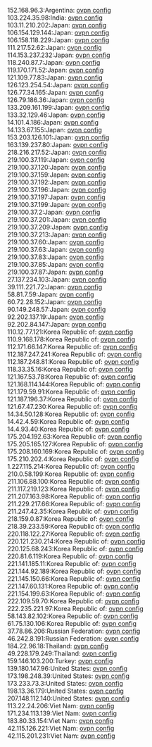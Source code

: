 152.168.96.3:Argentina: [ovpn config](vpn/152_168_96_3.ovpn)  
103.224.35.98:India: [ovpn config](vpn/103_224_35_98.ovpn)  
103.11.210.202:Japan: [ovpn config](vpn/103_11_210_202.ovpn)  
106.154.129.144:Japan: [ovpn config](vpn/106_154_129_144.ovpn)  
106.158.118.229:Japan: [ovpn config](vpn/106_158_118_229.ovpn)  
111.217.52.62:Japan: [ovpn config](vpn/111_217_52_62.ovpn)  
114.153.237.232:Japan: [ovpn config](vpn/114_153_237_232.ovpn)  
118.240.87.7:Japan: [ovpn config](vpn/118_240_87_7.ovpn)  
119.170.171.52:Japan: [ovpn config](vpn/119_170_171_52.ovpn)  
121.109.77.83:Japan: [ovpn config](vpn/121_109_77_83.ovpn)  
126.123.254.54:Japan: [ovpn config](vpn/126_123_254_54.ovpn)  
126.77.34.165:Japan: [ovpn config](vpn/126_77_34_165.ovpn)  
126.79.186.36:Japan: [ovpn config](vpn/126_79_186_36.ovpn)  
133.209.161.199:Japan: [ovpn config](vpn/133_209_161_199.ovpn)  
133.32.129.46:Japan: [ovpn config](vpn/133_32_129_46.ovpn)  
14.101.4.186:Japan: [ovpn config](vpn/14_101_4_186.ovpn)  
14.133.67.155:Japan: [ovpn config](vpn/14_133_67_155.ovpn)  
153.203.126.101:Japan: [ovpn config](vpn/153_203_126_101.ovpn)  
163.139.237.80:Japan: [ovpn config](vpn/163_139_237_80.ovpn)  
218.216.217.52:Japan: [ovpn config](vpn/218_216_217_52.ovpn)  
219.100.37.119:Japan: [ovpn config](vpn/219_100_37_119.ovpn)  
219.100.37.120:Japan: [ovpn config](vpn/219_100_37_120.ovpn)  
219.100.37.159:Japan: [ovpn config](vpn/219_100_37_159.ovpn)  
219.100.37.192:Japan: [ovpn config](vpn/219_100_37_192.ovpn)  
219.100.37.196:Japan: [ovpn config](vpn/219_100_37_196.ovpn)  
219.100.37.197:Japan: [ovpn config](vpn/219_100_37_197.ovpn)  
219.100.37.199:Japan: [ovpn config](vpn/219_100_37_199.ovpn)  
219.100.37.2:Japan: [ovpn config](vpn/219_100_37_2.ovpn)  
219.100.37.201:Japan: [ovpn config](vpn/219_100_37_201.ovpn)  
219.100.37.209:Japan: [ovpn config](vpn/219_100_37_209.ovpn)  
219.100.37.213:Japan: [ovpn config](vpn/219_100_37_213.ovpn)  
219.100.37.60:Japan: [ovpn config](vpn/219_100_37_60.ovpn)  
219.100.37.63:Japan: [ovpn config](vpn/219_100_37_63.ovpn)  
219.100.37.83:Japan: [ovpn config](vpn/219_100_37_83.ovpn)  
219.100.37.85:Japan: [ovpn config](vpn/219_100_37_85.ovpn)  
219.100.37.87:Japan: [ovpn config](vpn/219_100_37_87.ovpn)  
27.137.234.103:Japan: [ovpn config](vpn/27_137_234_103.ovpn)  
39.111.221.72:Japan: [ovpn config](vpn/39_111_221_72.ovpn)  
58.81.7.59:Japan: [ovpn config](vpn/58_81_7_59.ovpn)  
60.72.28.152:Japan: [ovpn config](vpn/60_72_28_152.ovpn)  
90.149.248.57:Japan: [ovpn config](vpn/90_149_248_57.ovpn)  
92.202.137.19:Japan: [ovpn config](vpn/92_202_137_19.ovpn)  
92.202.84.147:Japan: [ovpn config](vpn/92_202_84_147.ovpn)  
110.12.77.121:Korea Republic of: [ovpn config](vpn/110_12_77_121.ovpn)  
110.9.168.178:Korea Republic of: [ovpn config](vpn/110_9_168_178.ovpn)  
112.171.66.147:Korea Republic of: [ovpn config](vpn/112_171_66_147.ovpn)  
112.187.247.241:Korea Republic of: [ovpn config](vpn/112_187_247_241.ovpn)  
112.187.248.81:Korea Republic of: [ovpn config](vpn/112_187_248_81.ovpn)  
118.33.35.16:Korea Republic of: [ovpn config](vpn/118_33_35_16.ovpn)  
121.167.53.78:Korea Republic of: [ovpn config](vpn/121_167_53_78.ovpn)  
121.168.114.144:Korea Republic of: [ovpn config](vpn/121_168_114_144.ovpn)  
121.179.59.91:Korea Republic of: [ovpn config](vpn/121_179_59_91.ovpn)  
121.187.196.37:Korea Republic of: [ovpn config](vpn/121_187_196_37.ovpn)  
121.67.47.230:Korea Republic of: [ovpn config](vpn/121_67_47_230.ovpn)  
14.34.50.128:Korea Republic of: [ovpn config](vpn/14_34_50_128.ovpn)  
14.42.4.59:Korea Republic of: [ovpn config](vpn/14_42_4_59.ovpn)  
14.4.93.40:Korea Republic of: [ovpn config](vpn/14_4_93_40.ovpn)  
175.204.192.63:Korea Republic of: [ovpn config](vpn/175_204_192_63.ovpn)  
175.205.165.127:Korea Republic of: [ovpn config](vpn/175_205_165_127.ovpn)  
175.208.160.169:Korea Republic of: [ovpn config](vpn/175_208_160_169.ovpn)  
175.210.202.4:Korea Republic of: [ovpn config](vpn/175_210_202_4.ovpn)  
1.227.115.214:Korea Republic of: [ovpn config](vpn/1_227_115_214.ovpn)  
210.0.58.199:Korea Republic of: [ovpn config](vpn/210_0_58_199.ovpn)  
211.106.88.100:Korea Republic of: [ovpn config](vpn/211_106_88_100.ovpn)  
211.117.219.123:Korea Republic of: [ovpn config](vpn/211_117_219_123.ovpn)  
211.207.163.98:Korea Republic of: [ovpn config](vpn/211_207_163_98.ovpn)  
211.229.217.66:Korea Republic of: [ovpn config](vpn/211_229_217_66.ovpn)  
211.247.42.35:Korea Republic of: [ovpn config](vpn/211_247_42_35.ovpn)  
218.159.0.87:Korea Republic of: [ovpn config](vpn/218_159_0_87.ovpn)  
218.39.233.59:Korea Republic of: [ovpn config](vpn/218_39_233_59.ovpn)  
220.118.122.27:Korea Republic of: [ovpn config](vpn/220_118_122_27.ovpn)  
220.121.230.214:Korea Republic of: [ovpn config](vpn/220_121_230_214.ovpn)  
220.125.68.243:Korea Republic of: [ovpn config](vpn/220_125_68_243.ovpn)  
220.81.6.119:Korea Republic of: [ovpn config](vpn/220_81_6_119.ovpn)  
221.141.185.11:Korea Republic of: [ovpn config](vpn/221_141_185_11.ovpn)  
221.144.92.189:Korea Republic of: [ovpn config](vpn/221_144_92_189.ovpn)  
221.145.150.66:Korea Republic of: [ovpn config](vpn/221_145_150_66.ovpn)  
221.147.60.131:Korea Republic of: [ovpn config](vpn/221_147_60_131.ovpn)  
221.154.199.63:Korea Republic of: [ovpn config](vpn/221_154_199_63.ovpn)  
222.109.59.70:Korea Republic of: [ovpn config](vpn/222_109_59_70.ovpn)  
222.235.221.97:Korea Republic of: [ovpn config](vpn/222_235_221_97.ovpn)  
58.143.82.102:Korea Republic of: [ovpn config](vpn/58_143_82_102.ovpn)  
61.75.130.106:Korea Republic of: [ovpn config](vpn/61_75_130_106.ovpn)  
37.78.86.206:Russian Federation: [ovpn config](vpn/37_78_86_206.ovpn)  
46.242.8.191:Russian Federation: [ovpn config](vpn/46_242_8_191.ovpn)  
184.22.96.18:Thailand: [ovpn config](vpn/184_22_96_18.ovpn)  
49.228.179.249:Thailand: [ovpn config](vpn/49_228_179_249.ovpn)  
159.146.103.200:Turkey: [ovpn config](vpn/159_146_103_200.ovpn)  
139.180.147.96:United States: [ovpn config](vpn/139_180_147_96.ovpn)  
173.198.248.39:United States: [ovpn config](vpn/173_198_248_39.ovpn)  
173.233.73.3:United States: [ovpn config](vpn/173_233_73_3.ovpn)  
198.13.36.179:United States: [ovpn config](vpn/198_13_36_179.ovpn)  
207.148.112.140:United States: [ovpn config](vpn/207_148_112_140.ovpn)  
113.22.24.206:Viet Nam: [ovpn config](vpn/113_22_24_206.ovpn)  
171.234.113.139:Viet Nam: [ovpn config](vpn/171_234_113_139.ovpn)  
183.80.33.154:Viet Nam: [ovpn config](vpn/183_80_33_154.ovpn)  
42.115.126.221:Viet Nam: [ovpn config](vpn/42_115_126_221.ovpn)  
42.115.201.231:Viet Nam: [ovpn config](vpn/42_115_201_231.ovpn)  
